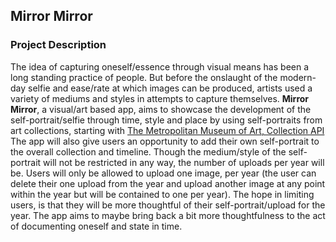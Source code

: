 ## Mirror Mirror

### Project Description

The idea of capturing oneself/essence through visual means has been a long standing practice of people. But before the onslaught of the modern-day selfie and ease/rate at which images can be produced, artists used a variety of mediums and styles in attempts to capture themselves. **Mirror Mirror**, a visual/art based app, aims to showcase the development of the self-portrait/selfie through time, style and place by using self-portraits from art collections, starting with [The Metropolitan Museum of Art, Collection API](https://metmuseum.github.io/)
<br/> 
The app will also give users an opportunity to add their own self-portrait to the overall collection and timeline. Though the medium/style of the self-portrait will not be restricted in any way, the number of uploads per year will be. Users will only be allowed to upload one image, per year (the user can delete their one upload from the year and upload another image at any point within the year but will be contained to one per year). The hope in limiting users, is that they will be more thoughtful of their self-portrait/upload for the year. The app aims to maybe bring back a bit more thoughtfulness to the act of documenting oneself and state in time.

